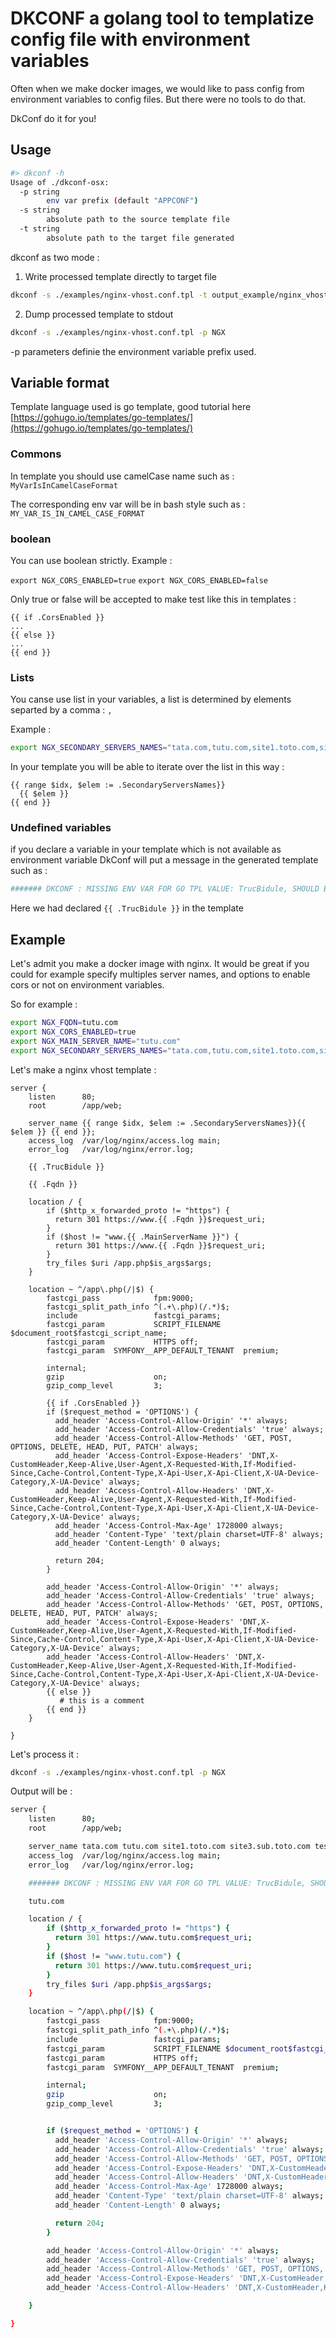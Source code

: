 # DKCONF a golang tool to templatize config file with environment variables

Often when we make docker images, we would like to pass config from environment variables to config files.
But there were no tools to do that.

DkConf do it for you!

## Usage

```bash
#> dkconf -h
Usage of ./dkconf-osx:
  -p string
    	env var prefix (default "APPCONF")
  -s string
    	absolute path to the source template file
  -t string
    	absolute path to the target file generated
```

dkconf as two mode :

1. Write processed template directly to target file

```bash
dkconf -s ./examples/nginx-vhost.conf.tpl -t output_example/nginx_vhost.conf -p NGX
```

2. Dump processed template to stdout

```bash
dkconf -s ./examples/nginx-vhost.conf.tpl -p NGX
```

-p parameters definie the environment variable prefix used.

## Variable format

Template language used is go template, good tutorial here [https://gohugo.io/templates/go-templates/](https://gohugo.io/templates/go-templates/)

### Commons

In template you should use camelCase name such as : `MyVarIsInCamelCaseFormat`

The corresponding env var will be in bash style such as : `MY_VAR_IS_IN_CAMEL_CASE_FORMAT`

### boolean

You can use boolean strictly.
Example :

`export NGX_CORS_ENABLED=true`
`export NGX_CORS_ENABLED=false`

Only true or false will be accepted to make test like this in templates :

```golang
{{ if .CorsEnabled }}
...
{{ else }}
...
{{ end }}
```

### Lists

You canse use list in your variables, a list is determined by elements separted by a comma : `,`

Example :

```bash
export NGX_SECONDARY_SERVERS_NAMES="tata.com,tutu.com,site1.toto.com,site3.sub.toto.com,test.pouet.com"
```

In your template you will be able to iterate over the list in this way :

```golang
{{ range $idx, $elem := .SecondaryServersNames}}
  {{ $elem }}
{{ end }}
```

### Undefined variables

if you declare a variable in your template which is not available as environment variable DkConf will put a message in the generated template such as :

```bash
####### DKCONF : MISSING ENV VAR FOR GO TPL VALUE: TrucBidule, SHOULD BE NGX_TRUC_BIDULE #######
```

Here we had declared `{{ .TrucBidule }}` in the template

## Example

Let's admit you make a docker image with nginx.
It would be great if you could for example specify multiples server names, and options to enable cors or not on environment variables.

So for example :

```bash
export NGX_FQDN=tutu.com
export NGX_CORS_ENABLED=true
export NGX_MAIN_SERVER_NAME="tutu.com"
export NGX_SECONDARY_SERVERS_NAMES="tata.com,tutu.com,site1.toto.com,site3.sub.toto.com,test.pouet.com"
```


Let's make a nginx vhost template :

```nginx
server {
    listen      80;
    root        /app/web;

    server_name {{ range $idx, $elem := .SecondaryServersNames}}{{ $elem }} {{ end }};
    access_log  /var/log/nginx/access.log main;
    error_log   /var/log/nginx/error.log;

    {{ .TrucBidule }}

    {{ .Fqdn }}

    location / {
        if ($http_x_forwarded_proto != "https") {
          return 301 https://www.{{ .Fqdn }}$request_uri;
        }
        if ($host != "www.{{ .MainServerName }}") {
          return 301 https://www.{{ .Fqdn }}$request_uri;
        }
        try_files $uri /app.php$is_args$args;
    }

    location ~ ^/app\.php(/|$) {
        fastcgi_pass            fpm:9000;
        fastcgi_split_path_info ^(.+\.php)(/.*)$;
        include                 fastcgi_params;
        fastcgi_param           SCRIPT_FILENAME $document_root$fastcgi_script_name;
        fastcgi_param           HTTPS off;
        fastcgi_param  SYMFONY__APP_DEFAULT_TENANT  premium;

        internal;
        gzip                    on;
        gzip_comp_level         3;

        {{ if .CorsEnabled }}
        if ($request_method = 'OPTIONS') {
          add_header 'Access-Control-Allow-Origin' '*' always;
          add_header 'Access-Control-Allow-Credentials' 'true' always;
          add_header 'Access-Control-Allow-Methods' 'GET, POST, OPTIONS, DELETE, HEAD, PUT, PATCH' always;
          add_header 'Access-Control-Expose-Headers' 'DNT,X-CustomHeader,Keep-Alive,User-Agent,X-Requested-With,If-Modified-Since,Cache-Control,Content-Type,X-Api-User,X-Api-Client,X-UA-Device-Category,X-UA-Device' always;
          add_header 'Access-Control-Allow-Headers' 'DNT,X-CustomHeader,Keep-Alive,User-Agent,X-Requested-With,If-Modified-Since,Cache-Control,Content-Type,X-Api-User,X-Api-Client,X-UA-Device-Category,X-UA-Device' always;
          add_header 'Access-Control-Max-Age' 1728000 always;
          add_header 'Content-Type' 'text/plain charset=UTF-8' always;
          add_header 'Content-Length' 0 always;

          return 204;
        }

        add_header 'Access-Control-Allow-Origin' '*' always;
        add_header 'Access-Control-Allow-Credentials' 'true' always;
        add_header 'Access-Control-Allow-Methods' 'GET, POST, OPTIONS, DELETE, HEAD, PUT, PATCH' always;
        add_header 'Access-Control-Expose-Headers' 'DNT,X-CustomHeader,Keep-Alive,User-Agent,X-Requested-With,If-Modified-Since,Cache-Control,Content-Type,X-Api-User,X-Api-Client,X-UA-Device-Category,X-UA-Device' always;
        add_header 'Access-Control-Allow-Headers' 'DNT,X-CustomHeader,Keep-Alive,User-Agent,X-Requested-With,If-Modified-Since,Cache-Control,Content-Type,X-Api-User,X-Api-Client,X-UA-Device-Category,X-UA-Device' always;
        {{ else }}
           # this is a comment
        {{ end }}
    }

}
```

Let's process it  :

```bash
dkconf -s ./examples/nginx-vhost.conf.tpl -p NGX
```

Output will be :

```bash
server {
    listen      80;
    root        /app/web;

    server_name tata.com tutu.com site1.toto.com site3.sub.toto.com test.pouet.com ;
    access_log  /var/log/nginx/access.log main;
    error_log   /var/log/nginx/error.log;

    ####### DKCONF : MISSING ENV VAR FOR GO TPL VALUE: TrucBidule, SHOULD BE NGX_TRUC_BIDULE #######

    tutu.com

    location / {
        if ($http_x_forwarded_proto != "https") {
          return 301 https://www.tutu.com$request_uri;
        }
        if ($host != "www.tutu.com") {
          return 301 https://www.tutu.com$request_uri;
        }
        try_files $uri /app.php$is_args$args;
    }

    location ~ ^/app\.php(/|$) {
        fastcgi_pass            fpm:9000;
        fastcgi_split_path_info ^(.+\.php)(/.*)$;
        include                 fastcgi_params;
        fastcgi_param           SCRIPT_FILENAME $document_root$fastcgi_script_name;
        fastcgi_param           HTTPS off;
        fastcgi_param  SYMFONY__APP_DEFAULT_TENANT  premium;

        internal;
        gzip                    on;
        gzip_comp_level         3;


        if ($request_method = 'OPTIONS') {
          add_header 'Access-Control-Allow-Origin' '*' always;
          add_header 'Access-Control-Allow-Credentials' 'true' always;
          add_header 'Access-Control-Allow-Methods' 'GET, POST, OPTIONS, DELETE, HEAD, PUT, PATCH' always;
          add_header 'Access-Control-Expose-Headers' 'DNT,X-CustomHeader,Keep-Alive,User-Agent,X-Requested-With,If-Modified-Since,Cache-Control,Content-Type,X-Api-User,X-Api-Client,X-UA-Device-Category,X-UA-Device' always;
          add_header 'Access-Control-Allow-Headers' 'DNT,X-CustomHeader,Keep-Alive,User-Agent,X-Requested-With,If-Modified-Since,Cache-Control,Content-Type,X-Api-User,X-Api-Client,X-UA-Device-Category,X-UA-Device' always;
          add_header 'Access-Control-Max-Age' 1728000 always;
          add_header 'Content-Type' 'text/plain charset=UTF-8' always;
          add_header 'Content-Length' 0 always;

          return 204;
        }

        add_header 'Access-Control-Allow-Origin' '*' always;
        add_header 'Access-Control-Allow-Credentials' 'true' always;
        add_header 'Access-Control-Allow-Methods' 'GET, POST, OPTIONS, DELETE, HEAD, PUT, PATCH' always;
        add_header 'Access-Control-Expose-Headers' 'DNT,X-CustomHeader,Keep-Alive,User-Agent,X-Requested-With,If-Modified-Since,Cache-Control,Content-Type,X-Api-User,X-Api-Client,X-UA-Device-Category,X-UA-Device' always;
        add_header 'Access-Control-Allow-Headers' 'DNT,X-CustomHeader,Keep-Alive,User-Agent,X-Requested-With,If-Modified-Since,Cache-Control,Content-Type,X-Api-User,X-Api-Client,X-UA-Device-Category,X-UA-Device' always;

    }

}
```
